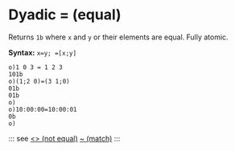# Dyadic = (equal)

Returns `1b` where `x` and `y` or their elements are equal. Fully atomic.

**Syntax:** ```x=y; =[x;y]```

```o
o)1 0 3 = 1 2 3
101b
o)(1;2 0)=(3 1;0)
01b
01b
o)
o)10:00:00=10:00:01
0b
o)
```

::: see
[<> (not equal)](/verbs/relational/notequal.md)
[~ (match)](/verbs/relational/match.md)
:::
